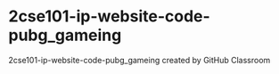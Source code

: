 # 2cse101-ip-website-code-pubg_gameing
2cse101-ip-website-code-pubg_gameing created by GitHub Classroom
